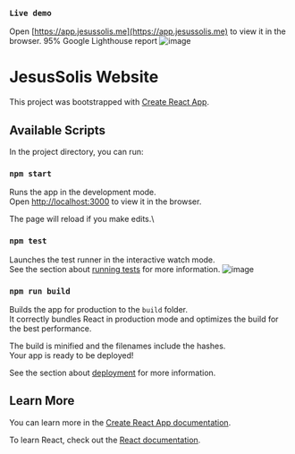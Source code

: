 ### `Live demo`
Open [https://app.jesussolis.me](https://app.jesussolis.me) to view it in the browser.
95% Google Lighthouse report
![image](https://github.com/JSolis09/JesusSolis_website/assets/8321309/018ae3ff-0866-42f8-895b-19dd45016c69)

# JesusSolis Website
This project was bootstrapped with [Create React App](https://github.com/facebook/create-react-app).

## Available Scripts

In the project directory, you can run:

### `npm start`

Runs the app in the development mode.\
Open [http://localhost:3000](http://localhost:3000) to view it in the browser.

The page will reload if you make edits.\

### `npm test`

Launches the test runner in the interactive watch mode.\
See the section about [running tests](https://facebook.github.io/create-react-app/docs/running-tests) for more information.
![image](https://github.com/JSolis09/JesusSolis_website/assets/8321309/b1cd32f1-468d-43cf-bdb7-e0baac3c4337)


### `npm run build`

Builds the app for production to the `build` folder.\
It correctly bundles React in production mode and optimizes the build for the best performance.

The build is minified and the filenames include the hashes.\
Your app is ready to be deployed!

See the section about [deployment](https://facebook.github.io/create-react-app/docs/deployment) for more information.

## Learn More

You can learn more in the [Create React App documentation](https://facebook.github.io/create-react-app/docs/getting-started).

To learn React, check out the [React documentation](https://reactjs.org/).
